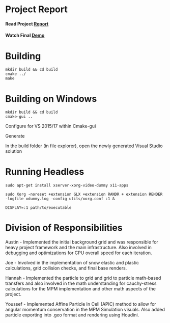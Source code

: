 # Project Report
#### Read Project [Report](https://github.com/hanbollar/MPM-Implementation/blob/master/ProjectReport.pdf)

#### Watch Final [Demo](https://www.vimeo.com/hannahbollar/mpm)

# Building
```
mkdir build && cd build
cmake ../
make
```

# Building on Windows
```
mkdir build && cd build
cmake-gui ..
```

Configure for VS 2015/17 within Cmake-gui

Generate

In the build folder (in file explorer), open the newly generated Visual Studio solution

# Running Headless

```
sudo apt-get install xserver-xorg-video-dummy x11-apps

sudo Xorg -noreset +extension GLX +extension RANDR + extension RENDER -logfile xdummy.log -config utils/xorg.conf :1 &

DISPLAY=:1 path/to/executable
```

# Division of Responsibilities

Austin - Implemented the initial background grid and was responsible for heavy project
framework and the main infrastructure. Also involved in debugging and optimizations for CPU
overall speed for each iteration.

Joe - Involved in the implementation of snow elastic and plastic calculations, grid collision
checks, and final base renders.

Hannah - Implemented the particle to grid and grid to particle math-based transfers and also
involved in the math understanding for cauchy-stress calculations for the MPM implementation
and other math aspects of the project.

Youssef - Implemented Affine Particle In Cell (APIC) method to allow for angular momentum
conservation in the MPM Simulation visuals. Also added particle exporting into .geo format and
rendering using Houdini.
